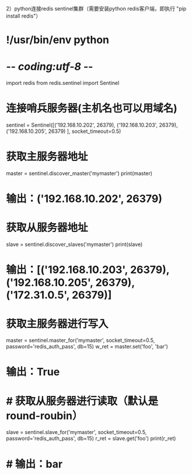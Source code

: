 2）python连接redis
sentinel集群（需要安装python
redis客户端，即执行
"pip install redis"）
# !/usr/bin/env python
# -*- coding:utf-8 -*-

import redis
from redis.sentinel import Sentinel

# 连接哨兵服务器(主机名也可以用域名)
sentinel = Sentinel([('192.168.10.202', 26379),
                     ('192.168.10.203', 26379),
                     ('192.168.10.205', 26379)
                     ],
                    socket_timeout=0.5)

# 获取主服务器地址
master = sentinel.discover_master('mymaster')
print(master)
# 输出：('192.168.10.202', 26379)

# 获取从服务器地址
slave = sentinel.discover_slaves('mymaster')
print(slave)
# 输出：[('192.168.10.203', 26379), ('192.168.10.205', 26379), ('172.31.0.5', 26379)]

# 获取主服务器进行写入
master = sentinel.master_for('mymaster', socket_timeout=0.5, password='redis_auth_pass', db=15)
w_ret = master.set('foo', 'bar')
# 输出：True

# # 获取从服务器进行读取（默认是round-roubin）
slave = sentinel.slave_for('mymaster', socket_timeout=0.5, password='redis_auth_pass', db=15)
r_ret = slave.get('foo')
print(r_ret)
# # 输出：bar